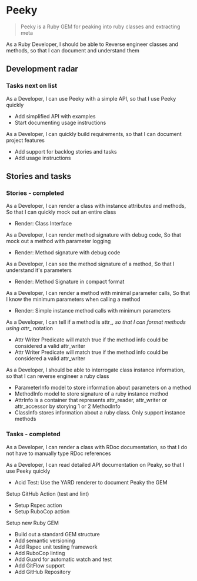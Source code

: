# Peeky

> Peeky is a Ruby GEM for peaking into ruby classes and extracting meta

As a Ruby Developer, I should be able to Reverse engineer classes and methods, so that I can document and understand them

## Development radar


### Tasks next on list

As a Developer, I can use Peeky with a simple API, so that I use Peeky quickly

- Add simplified API with examples
- Start documenting usage instructions

As a Developer, I can quickly build requirements, so that I can document project features

- Add support for backlog stories and tasks
- Add usage instructions



## Stories and tasks

### Stories - completed

As a Developer, I can render a class with instance attributes and methods, So that I can quickly mock out an entire class

- Render: Class Interface

As a Developer, I can render method signature with debug code, So that mock out a method with parameter logging

- Render: Method signature with debug code

As a Developer, I can see the method signature of a method, So that I understand it&#x27;s parameters

- Render: Method Signature in compact format

As a Developer, I can render a method with minimal parameter calls, So that I know the minimum parameters when calling a method

- Render: Simple instance method calls with minimum parameters

As a Developer, I can tell if a method is attr_*, so that I can format methods using attr_* notation

- Attr Writer Predicate will match true if the method info could be considered a valid attr_writer
- Attr Writer Predicate will match true if the method info could be considered a valid attr_writer

As a Developer, I should be able to interrogate class instance information, so that I can reverse engineer a ruby class

- ParameterInfo model to store information about parameters on a method
- MethodInfo model to store signature of a ruby instance method
- AttrInfo is a container that represents attr_reader, attr_writer or attr_accessor by storying 1 or 2 MethodInfo
- ClassInfo stores information about a ruby class. Only support instance methods


### Tasks - completed

As a Developer, I can render a class with RDoc documentation, so that I do not have to manually type RDoc references


As a Developer, I can read detailed API documentation on Peaky, so that I use Peeky quickly

- Acid Test: Use the YARD renderer to document Peaky the GEM

Setup GitHub Action (test and lint)

- Setup Rspec action
- Setup RuboCop action

Setup new Ruby GEM

- Build out a standard GEM structure
- Add semantic versioning
- Add Rspec unit testing framework
- Add RuboCop linting
- Add Guard for automatic watch and test
- Add GitFlow support
- Add GitHub Repository
